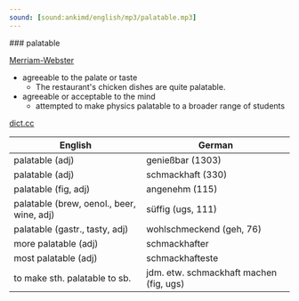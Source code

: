 ```yaml
---
sound: [sound:ankimd/english/mp3/palatable.mp3]
---
```


\### palatable

[Merriam-Webster](https://www.merriam-webster.com/dictionary/palatable)

- agreeable to the palate or taste
    - The restaurant's chicken dishes are quite palatable.
- agreeable or acceptable to the mind
    - attempted to make physics palatable to a broader range of students

[dict.cc](https://www.dict.cc/palatable)

| English        | German       |
| -------------- | ------------ |
| palatable (adj) | genießbar (1303) |
| palatable (adj) | schmackhaft (330) |
| palatable (fig, adj) | angenehm (115) |
| palatable (brew, oenol., beer, wine, adj) | süffig (ugs, 111) |
| palatable (gastr., tasty, adj) | wohlschmeckend (geh, 76) |
| more palatable (adj) | schmackhafter |
| most palatable (adj) | schmackhafteste |
| to make sth. palatable to sb. | jdm. etw. schmackhaft machen (fig, ugs) |
